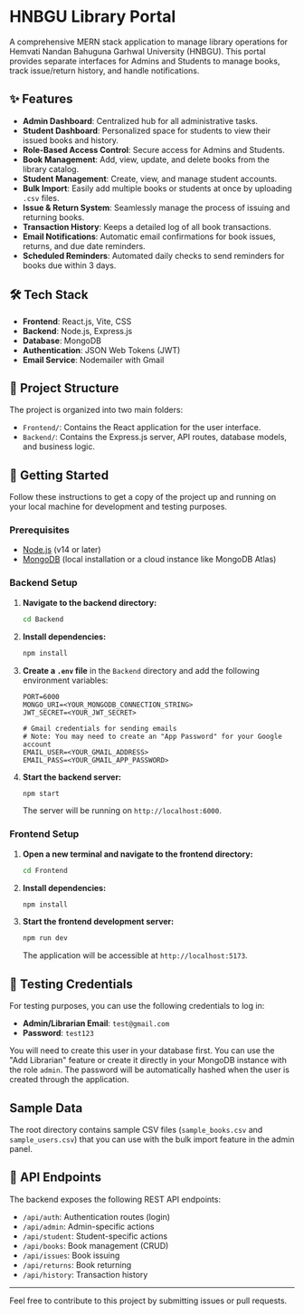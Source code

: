 # HNBGU Library Portal

A comprehensive MERN stack application to manage library operations for Hemvati Nandan Bahuguna Garhwal University (HNBGU). This portal provides separate interfaces for Admins and Students to manage books, track issue/return history, and handle notifications.

## ✨ Features

- **Admin Dashboard**: Centralized hub for all administrative tasks.
- **Student Dashboard**: Personalized space for students to view their issued books and history.
- **Role-Based Access Control**: Secure access for Admins and Students.
- **Book Management**: Add, view, update, and delete books from the library catalog.
- **Student Management**: Create, view, and manage student accounts.
- **Bulk Import**: Easily add multiple books or students at once by uploading `.csv` files.
- **Issue & Return System**: Seamlessly manage the process of issuing and returning books.
- **Transaction History**: Keeps a detailed log of all book transactions.
- **Email Notifications**: Automatic email confirmations for book issues, returns, and due date reminders.
- **Scheduled Reminders**: Automated daily checks to send reminders for books due within 3 days.

## 🛠️ Tech Stack

- **Frontend**: React.js, Vite, CSS
- **Backend**: Node.js, Express.js
- **Database**: MongoDB
- **Authentication**: JSON Web Tokens (JWT)
- **Email Service**: Nodemailer with Gmail

## 📂 Project Structure

The project is organized into two main folders:

-   `Frontend/`: Contains the React application for the user interface.
-   `Backend/`: Contains the Express.js server, API routes, database models, and business logic.

## 🚀 Getting Started

Follow these instructions to get a copy of the project up and running on your local machine for development and testing purposes.

### Prerequisites

-   [Node.js](https://nodejs.org/) (v14 or later)
-   [MongoDB](https://www.mongodb.com/try/download/community) (local installation or a cloud instance like MongoDB Atlas)

### Backend Setup

1.  **Navigate to the backend directory:**
    ```bash
    cd Backend
    ```

2.  **Install dependencies:**
    ```bash
    npm install
    ```

3.  **Create a `.env` file** in the `Backend` directory and add the following environment variables:
    ```env
    PORT=6000
    MONGO_URI=<YOUR_MONGODB_CONNECTION_STRING>
    JWT_SECRET=<YOUR_JWT_SECRET>

    # Gmail credentials for sending emails
    # Note: You may need to create an "App Password" for your Google account
    EMAIL_USER=<YOUR_GMAIL_ADDRESS>
    EMAIL_PASS=<YOUR_GMAIL_APP_PASSWORD>
    ```

4.  **Start the backend server:**
    ```bash
    npm start
    ```
    The server will be running on `http://localhost:6000`.

### Frontend Setup

1.  **Open a new terminal and navigate to the frontend directory:**
    ```bash
    cd Frontend
    ```

2.  **Install dependencies:**
    ```bash
    npm install
    ```

3.  **Start the frontend development server:**
    ```bash
    npm run dev
    ```
    The application will be accessible at `http://localhost:5173`.

## 🧪 Testing Credentials

For testing purposes, you can use the following credentials to log in:

-   **Admin/Librarian Email**: `test@gmail.com`
-   **Password**: `test123`

You will need to create this user in your database first. You can use the "Add Librarian" feature or create it directly in your MongoDB instance with the role `admin`. The password will be automatically hashed when the user is created through the application.

## Sample Data

The root directory contains sample CSV files (`sample_books.csv` and `sample_users.csv`) that you can use with the bulk import feature in the admin panel.

## 📝 API Endpoints

The backend exposes the following REST API endpoints:

-   `/api/auth`: Authentication routes (login)
-   `/api/admin`: Admin-specific actions
-   `/api/student`: Student-specific actions
-   `/api/books`: Book management (CRUD)
-   `/api/issues`: Book issuing
-   `/api/returns`: Book returning
-   `/api/history`: Transaction history

---

Feel free to contribute to this project by submitting issues or pull requests.
